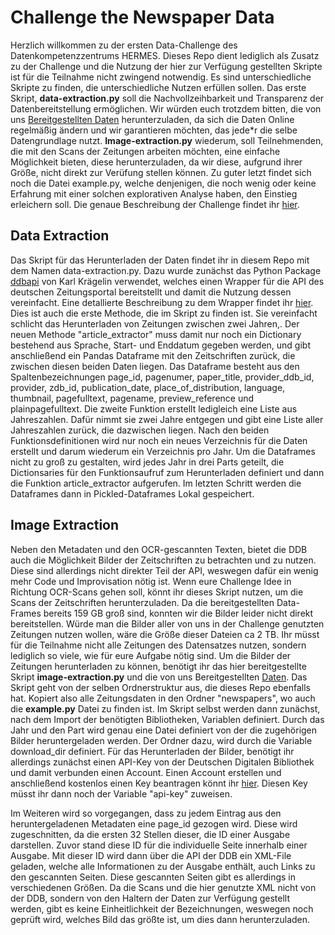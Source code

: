 # Challenge the Newspaper Data

Herzlich willkommen zu der ersten Data-Challenge des Datenkompetenzzentrums HERMES. Dieses Repo dient lediglich als Zusatz zu der Challenge und die Nutzung der hier zur Verfügung gestellten Skripte ist für die Teilnahme nicht zwingend notwendig. Es sind unterschiedliche Skripte zu finden, die unterschiedliche Nutzen erfüllen sollen. Das erste Skript, **data-extraction.py** soll die Nachvollzeihbarkeit und Transparenz der Datenbereitstellung ermöglichen. Wir würden euch trotzdem bitten, die von uns [Bereitgestellten Daten](https://hessenbox.uni-marburg.de/getlink/fi5WMibFaZX2ueh4xBvqwM/Datensatz) herunterzuladen, da sich die Daten Online regelmäßig ändern und wir garantieren möchten, das jede*r die selbe Datengrundlage nutzt. **Image-extraction.py** wiederum, soll Teilnehmenden, die mit den Scans der Zeitungen arbeiten möchten, eine einfache Möglichkeit bieten, diese herunterzuladen, da wir diese, aufgrund ihrer Größe, nicht direkt zur Verüfung stellen können. Zu guter letzt findet sich noch die Datei example.py, welche denjenigen, die noch wenig oder keine Erfahrung mit einer solchen explorativen Analyse haben, den Einstieg erleichern soll.
Die genaue Beschreibung der Challenge findet ihr [hier](https://hermes-hub.de/formate/challenges/challenges-ausschreibungen/challenge24_1.html). 


## Data Extraction

Das Skript für das Herunterladen der Daten findet ihr in diesem Repo mit dem Namen data-extraction.py. Dazu wurde zunächst das Python Package [ddbapi](https://pypi.org/project/ddbapi/) von Karl Krägelin verwendet, welches einen Wrapper für die API des deutschen Zeitungsportal bereitstellt und damit die Nutzung dessen vereinfacht. Eine detallierte Beschreibung zu dem Wrapper findet ihr [hier](https://deepnote.com/app/karl-kragelin-b83c/Zeitungsportal-API-d9224dda-8e26-4b35-a6d7-40e9507b1151). Dies ist auch die erste Methode, die im Skript zu finden ist. Sie vereinfacht schlicht das Herunterladen von Zeitungen zwischen zwei Jahren,. Der neuen Methode "article_extractor" muss damit nur noch ein Dictionary bestehend aus Sprache, Start- und Enddatum gegeben werden, und gibt anschließend ein Pandas Dataframe mit den Zeitschriften zurück, die zwischen diesen beiden Daten liegen. Das Dataframe besteht aus den Spaltenbezeichnungen page_id, pagenumer, paper_title, provider_ddb_id, provider, zdb_id, publication_date, place_of_distribution, language, thumbnail, pagefulltext, pagename, preview_reference und plainpagefulltext. Die zweite Funktion erstellt ledigleich eine Liste aus Jahreszahlen. Dafür nimmt sie zwei Jahre entgegen und gibt eine Liste aller Jahreszahlen zurück, die dazwischen liegen. Nach den beiden Funktionsdefinitionen wird nur noch ein neues Verzeichnis für die Daten erstellt und darum wiederum ein Verzeichnis pro Jahr. Um die Dataframes nicht zu groß zu gestalten, wird jedes Jahr in drei Parts geteilt, die Dictionsaries für den Funktionsaufruf zum Herunterladen definiert und dann die Funktion article_extractor aufgerufen. Im letzten Schritt werden die Dataframes dann in Pickled-Dataframes Lokal gespeichert.



## Image Extraction

Neben den Metadaten und den OCR-gescannten Texten, bietet die DDB auch die Möglichkeit Bilder der Zeitschriften zu betrachten und zu nutzen. Diese sind allerdings nicht direkter Teil der API, weswegen dafür ein wenig mehr Code und Improvisation nötig ist. Wenn eure Challenge Idee in Richtung OCR-Scans gehen soll, könnt ihr dieses Skript nutzen, um die Scans der Zeitschriften herunterzuladen. Da die bereitgestellten Data-Frames bereits 159 GB groß sind, konnten wir die Bilder leider nicht direkt bereitstellen. Würde man die Bilder aller von uns in der Challenge genutzten Zeitungen nutzen wollen, wäre die Größe dieser Dateien ca 2 TB. Ihr müsst für die Teilnahme nicht alle Zeitungen des Datensatzes nutzen, sondern lediglich so viele, wie für eure Aufgabe nötig sind.
Um die Bilder der Zeitungen herunterladen zu können, benötigt ihr das hier bereitgestellte Skript **image-extraction.py** und die von uns Bereitgestellten [Daten](https://hessenbox.uni-marburg.de/getlink/fi5WMibFaZX2ueh4xBvqwM/Datensatz). Das Skript geht von der selben Ordnerstruktur aus, die dieses Repo ebenfalls hat. Kopiert also alle Zeitungsdaten in den Ordner "newspapers", wo auch die **example.py** Datei zu finden ist. 
Im Skript selbst werden dann zunächst, nach dem Import der benötigten Bibliotheken, Variablen definiert. Durch das Jahr und den Part wird genau eine Datei definiert von der die zugehörigen Bilder heruntergeladen werden. Der Ordner dazu, wird durch die Variable download_dir definiert. Für das Herunterladen der Bilder, benötigt ihr allerdings zunächst einen API-Key von der Deutschen Digitalen Bibliothek und damit verbunden einen Account. Einen Account erstellen und anschließend kostenlos einen Key beantragen könnt ihr [hier](https://www.deutsche-digitale-bibliothek.de/?doLogin=true&referrer=%2Fuser%2Fapikey). Diesen Key müsst ihr dann noch der Variable "api-key" zuweisen.

Im Weiteren wird so vorgegangen, dass zu jedem Eintrag aus den heruntergeladenen Metadaten eine page_id gezogen wird. Diese wird  zugeschnitten, da die ersten 32 Stellen dieser, die ID einer Ausgabe darstellen. Zuvor stand diese ID für die individuelle Seite innerhalb einer Ausgabe. Mit dieser ID wird dann über die API der DDB ein XML-File geladen, welche alle Informationen zu der Ausgabe enthält, auch Links zu den gescannten Seiten. Diese gescannten Seiten gibt es allerdings in verschiedenen Größen. Da die Scans und die hier genutzte XML nicht von der DDB, sondern von den Haltern der Daten zur Verfügung gestellt werden, gibt es keine Einheitlichkeit der Bezeichnungen, weswegen noch geprüft wird, welches Bild das größte ist, um dies dann herunterzuladen.
